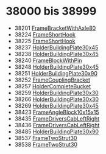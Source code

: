 # 38000 bis 38999
- 38201 [FrameBracketWithAxle80](Elements/FrameBracketWithAxle80.md)
- 38224 [FrameShortHook](Elements/FrameShortHook.md)
- 38225 [FrameShortHook](Elements/FrameShortHook.md)
- 38237 [HolderBuildingPlate30x45](Elements/HolderBuildingPlate30x45.md)
- 38238 [HolderBuildingPlate30x45](Elements/HolderBuildingPlate30x45.md)
- 38240 [FrameBlockWithPin](Elements/FrameBlockWithPin.md)
- 38248 [HolderBuildingPlate30x45](Elements/HolderBuildingPlate30x45.md)
- 38251 [HolderBuildingPlate30x90](Elements/HolderBuildingPlate30x90.md)
- 38252 [FrameCouplingBracket](Elements/FrameCouplingBracket.md)
- 38257 [HolderCompleteBucket](Elements/HolderCompleteBucket.md)
- 38259 [HolderBuildingPlate30x30](Elements/HolderBuildingPlate30x30.md)
- 38266 [HolderBuildingPlate30x30](Elements/HolderBuildingPlate30x30.md)
- 38269 [HolderBuildingPlate30x45](Elements/HolderBuildingPlate30x45.md)
- 38423 [FrameAngleBlock10x15x15](Elements/FrameAngleBlock10x15x15.md)
- 38435 [FrameDriversCabLeftRight](Elements/FrameDriversCabLeftRight.md)
- 38436 [FrameDriversCabLeftRight](Elements/FrameDriversCabLeftRight.md)
- 38485 [HolderBuildingPlate30x90](Elements/HolderBuildingPlate30x90.md)
- 38537 [FrameTwoStrut30](Elements/FrameTwoStrut30.md)
- 38538 [FrameTwoStrut30](Elements/FrameTwoStrut30.md)